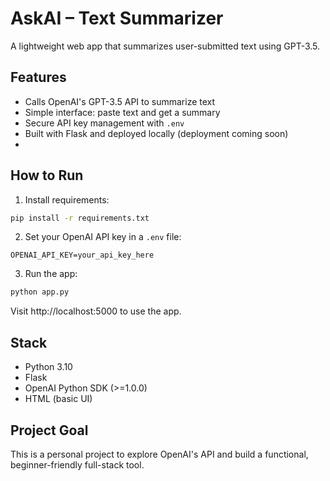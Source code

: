 # AskAI – Text Summarizer

A lightweight web app that summarizes user-submitted text using GPT-3.5.

## Features

- Calls OpenAI's GPT-3.5 API to summarize text  
- Simple interface: paste text and get a summary  
- Secure API key management with `.env`  
- Built with Flask and deployed locally (deployment coming soon)
- 
## How to Run

1. Install requirements:

```bash
pip install -r requirements.txt
```

2. Set your OpenAI API key in a `.env` file:

```
OPENAI_API_KEY=your_api_key_here
```

3. Run the app:

```bash
python app.py
```

Visit http://localhost:5000 to use the app.

## Stack

- Python 3.10
- Flask
- OpenAI Python SDK (>=1.0.0)
- HTML (basic UI)

## Project Goal

This is a personal project to explore OpenAI's API and build a functional, beginner-friendly full-stack tool.  

